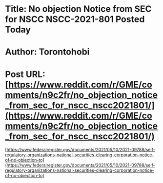 # Title: No objection Notice from SEC for NSCC NSCC-2021-801 Posted Today
# Author: Torontohobi
# Post URL: [https://www.reddit.com/r/GME/comments/n9c2fr/no_objection_notice_from_sec_for_nscc_nscc2021801/](https://www.reddit.com/r/GME/comments/n9c2fr/no_objection_notice_from_sec_for_nscc_nscc2021801/)


[https://www.federalregister.gov/documents/2021/05/10/2021-09788/self-regulatory-organizations-national-securities-clearing-corporation-notice-of-no-objection-to](https://www.federalregister.gov/documents/2021/05/10/2021-09788/self-regulatory-organizations-national-securities-clearing-corporation-notice-of-no-objection-to)
